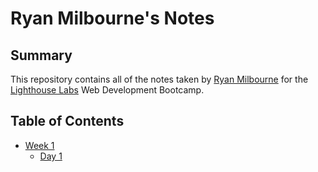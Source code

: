 # Ryan Milbourne's Notes

## Summary 

This repository contains all of the notes taken by [Ryan Milbourne](https://github.com/RyanMilbourne) for the [Lighthouse Labs](https://www.lighthouselabs.ca/) Web Development Bootcamp.

## Table of Contents
* [Week 1](/Week_1)
  * [Day 1](/Week_1/Day_1)